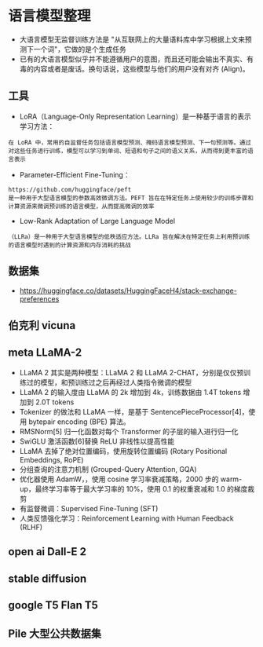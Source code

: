 # 语言模型整理
- 大语言模型无监督训练方法是 "从互联网上的大量语料库中学习根据上文来预测下一个词"，它做的是个生成任务
- 已有的大语言模型似乎并不能遵循用户的意图，而且还可能会输出不真实、有毒的内容或者是废话。换句话说，这些模型与他们的用户没有对齐 (Align)。
## 工具
- LoRA（Language-Only Representation Learning）是一种基于语言的表示学习方法：
```
在 LoRA 中，常用的自监督任务包括语言模型预测、掩码语言模型预测、下一句预测等。通过对这些任务进行训练，模型可以学习到单词、短语和句子之间的语义关系，从而得到更丰富的语言表示
```
- Parameter-Efficient Fine-Tuning：
```
https://github.com/huggingface/peft
是一种用于大型语言模型的参数高效微调方法。PEFT 旨在在特定任务上使用较少的训练步骤和计算资源来微调预训练的语言模型，从而提高微调的效率
```
- Low-Rank Adaptation of Large Language Model
```
（LLRa）是一种用于大型语言模型的低秩适应方法。LLRa 旨在解决在特定任务上利用预训练的语言模型时遇到的计算资源和内存消耗的挑战
```

## 数据集
- https://huggingface.co/datasets/HuggingFaceH4/stack-exchange-preferences
## 伯克利 vicuna 
## meta LLaMA-2
- LLaMA 2 其实是两种模型：LLaMA 2 和 LLaMA 2-CHAT，分别是仅仅预训练过的模型，和预训练过之后再经过人类指令微调的模型
- LLaMA 2 的输入度由 LLaMA 的 2k 增加到 4k，训练数据由 1.4T tokens 增加到 2.0T tokens
- Tokenizer 的做法和 LLaMA 一样，是基于 SentencePieceProcessor[4]，使用 bytepair encoding (BPE) 算法。
- RMSNorm[5] 归一化函数对每个 Transformer 的子层的输入进行归一化
- SwiGLU 激活函数[6]替换 ReLU 非线性以提高性能
- LLaMA 去掉了绝对位置编码，使用旋转位置编码 (Rotary Positional Embeddings, RoPE)
- 分组查询的注意力机制 (Grouped-Query Attention, GQA)
- 优化器使用 AdamW，，使用 cosine 学习率衰减策略，2000 步的 warm-up，最终学习率等于最大学习率的 10%，使用 0.1 的权重衰减和 1.0 的梯度裁剪
- 有监督微调：Supervised Fine-Tuning (SFT)
- 人类反馈强化学习：Reinforcement Learning with Human Feedback (RLHF)
## open ai Dall-E 2
## stable diffusion
## google T5 Flan T5

## Pile 大型公共数据集
